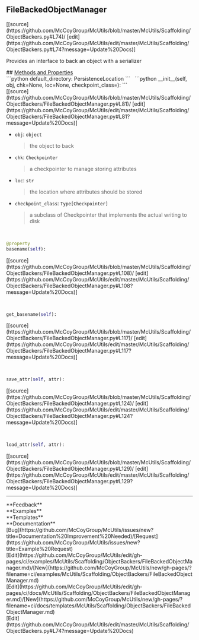 ## <a id="McUtils.McUtils.Scaffolding.ObjectBackers.FileBackedObjectManager">FileBackedObjectManager</a> 

<div class="docs-source-link" markdown="1">
[[source](https://github.com/McCoyGroup/McUtils/blob/master/McUtils/Scaffolding/ObjectBackers.py#L74)/
[edit](https://github.com/McCoyGroup/McUtils/edit/master/McUtils/Scaffolding/ObjectBackers.py#L74?message=Update%20Docs)]
</div>

Provides an interface to back an object with
a serializer







<div class="collapsible-section">
 <div class="collapsible-section collapsible-section-header" markdown="1">
## <a class="collapse-link" data-toggle="collapse" href="#methods" markdown="1"> Methods and Properties</a> <a class="float-right" data-toggle="collapse" href="#methods"><i class="fa fa-chevron-down"></i></a>
 </div>
 <div class="collapsible-section collapsible-section-body collapse show" id="methods" markdown="1">
 ```python
default_directory: PersistenceLocation
```
<a id="McUtils.McUtils.Scaffolding.ObjectBackers.FileBackedObjectManager.__init__" class="docs-object-method">&nbsp;</a> 
```python
__init__(self, obj, chk=None, loc=None, checkpoint_class=<class 'McUtils.McUtils.Scaffolding.Checkpointing.NumPyCheckpointer'>): 
```
<div class="docs-source-link" markdown="1">
[[source](https://github.com/McCoyGroup/McUtils/blob/master/McUtils/Scaffolding/ObjectBackers/FileBackedObjectManager.py#L81)/
[edit](https://github.com/McCoyGroup/McUtils/edit/master/McUtils/Scaffolding/ObjectBackers/FileBackedObjectManager.py#L81?message=Update%20Docs)]
</div>

  - `obj`: `object`
    > the object to back
  - `chk`: `Checkpointer`
    > a checkpointer to manage storing attributes
  - `loc`: `str`
    > the location where attributes should be stored
  - `checkpoint_class`: `Type[Checkpointer]`
    > a subclass of Checkpointer that implements the actual writing to disk


<a id="McUtils.McUtils.Scaffolding.ObjectBackers.FileBackedObjectManager.basename" class="docs-object-method">&nbsp;</a> 
```python
@property
basename(self): 
```
<div class="docs-source-link" markdown="1">
[[source](https://github.com/McCoyGroup/McUtils/blob/master/McUtils/Scaffolding/ObjectBackers/FileBackedObjectManager.py#L108)/
[edit](https://github.com/McCoyGroup/McUtils/edit/master/McUtils/Scaffolding/ObjectBackers/FileBackedObjectManager.py#L108?message=Update%20Docs)]
</div>


<a id="McUtils.McUtils.Scaffolding.ObjectBackers.FileBackedObjectManager.get_basename" class="docs-object-method">&nbsp;</a> 
```python
get_basename(self): 
```
<div class="docs-source-link" markdown="1">
[[source](https://github.com/McCoyGroup/McUtils/blob/master/McUtils/Scaffolding/ObjectBackers/FileBackedObjectManager.py#L117)/
[edit](https://github.com/McCoyGroup/McUtils/edit/master/McUtils/Scaffolding/ObjectBackers/FileBackedObjectManager.py#L117?message=Update%20Docs)]
</div>


<a id="McUtils.McUtils.Scaffolding.ObjectBackers.FileBackedObjectManager.save_attr" class="docs-object-method">&nbsp;</a> 
```python
save_attr(self, attr): 
```
<div class="docs-source-link" markdown="1">
[[source](https://github.com/McCoyGroup/McUtils/blob/master/McUtils/Scaffolding/ObjectBackers/FileBackedObjectManager.py#L124)/
[edit](https://github.com/McCoyGroup/McUtils/edit/master/McUtils/Scaffolding/ObjectBackers/FileBackedObjectManager.py#L124?message=Update%20Docs)]
</div>


<a id="McUtils.McUtils.Scaffolding.ObjectBackers.FileBackedObjectManager.load_attr" class="docs-object-method">&nbsp;</a> 
```python
load_attr(self, attr): 
```
<div class="docs-source-link" markdown="1">
[[source](https://github.com/McCoyGroup/McUtils/blob/master/McUtils/Scaffolding/ObjectBackers/FileBackedObjectManager.py#L129)/
[edit](https://github.com/McCoyGroup/McUtils/edit/master/McUtils/Scaffolding/ObjectBackers/FileBackedObjectManager.py#L129?message=Update%20Docs)]
</div>
 </div>
</div>












---


<div markdown="1" class="text-secondary">
<div class="container">
  <div class="row">
   <div class="col" markdown="1">
**Feedback**   
</div>
   <div class="col" markdown="1">
**Examples**   
</div>
   <div class="col" markdown="1">
**Templates**   
</div>
   <div class="col" markdown="1">
**Documentation**   
</div>
   <div class="col" markdown="1">
   
</div>
   <div class="col" markdown="1">
   
</div>
   <div class="col" markdown="1">
   
</div>
</div>
  <div class="row">
   <div class="col" markdown="1">
[Bug](https://github.com/McCoyGroup/McUtils/issues/new?title=Documentation%20Improvement%20Needed)/[Request](https://github.com/McCoyGroup/McUtils/issues/new?title=Example%20Request)   
</div>
   <div class="col" markdown="1">
[Edit](https://github.com/McCoyGroup/McUtils/edit/gh-pages/ci/examples/McUtils/Scaffolding/ObjectBackers/FileBackedObjectManager.md)/[New](https://github.com/McCoyGroup/McUtils/new/gh-pages/?filename=ci/examples/McUtils/Scaffolding/ObjectBackers/FileBackedObjectManager.md)   
</div>
   <div class="col" markdown="1">
[Edit](https://github.com/McCoyGroup/McUtils/edit/gh-pages/ci/docs/McUtils/Scaffolding/ObjectBackers/FileBackedObjectManager.md)/[New](https://github.com/McCoyGroup/McUtils/new/gh-pages/?filename=ci/docs/templates/McUtils/Scaffolding/ObjectBackers/FileBackedObjectManager.md)   
</div>
   <div class="col" markdown="1">
[Edit](https://github.com/McCoyGroup/McUtils/edit/master/McUtils/Scaffolding/ObjectBackers.py#L74?message=Update%20Docs)   
</div>
   <div class="col" markdown="1">
   
</div>
   <div class="col" markdown="1">
   
</div>
   <div class="col" markdown="1">
   
</div>
</div>
</div>
</div>